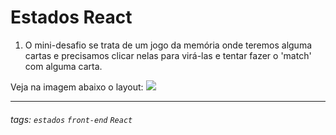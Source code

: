# Estados React


1. O mini-desafio se trata de um jogo da memória onde teremos alguma cartas e precisamos clicar nelas para virá-las e tentar fazer o 'match' com alguma carta.

Veja na imagem abaixo o layout:
![](https://i.imgur.com/wWQgq7Z.png)


---

###### tags: `estados` `front-end` `React`

